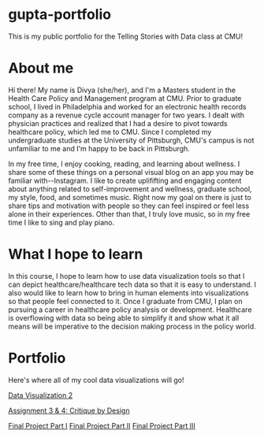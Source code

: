 # gupta-portfolio
This is my public portfolio for the Telling Stories with Data class at CMU!

# About me
Hi there! My name is Divya (she/her), and I'm a Masters student in the Health Care Policy and Management program at CMU. Prior to graduate school, I lived in Philadelphia and worked for an electronic health records company as a revenue cycle account manager for two years. I dealt with physician practices and realized that I had a desire to pivot towards healthcare policy, which led me to CMU. Since I completed my undergraduate studies at the University of Pittsburgh, CMU's campus is not unfamiliar to me and I'm happy to be back in Pittsburgh. 

In my free time, I enjoy cooking, reading, and learning about wellness. I share some of these things on a personal visual blog on an app you may be familiar with--Instagram. I like to create uplififting and engaging content about anything related to self-improvement and wellness, graduate school, my style, food, and sometimes music. Right now my goal on there is just to share tips and motivation with people so they can feel inspired or feel less alone in their experiences. Other than that, I truly love music, so in my free time I like to sing and play piano.

# What I hope to learn
In this course, I hope to learn how to use data visualization tools so that I can depict healthcare/healthcare tech data so that it is easy to understand. I also would like to learn how to bring in human elements into visualizations so that people feel connected to it. Once I graduate from CMU, I plan on pursuing a career in healthcare policy analysis or development. Healthcare is overflowing with data so being able to simplify it and show what it all means will be imperative to the decision making process in the policy world.

# Portfolio
Here's where all of my cool data visualizations will go!

[Data Visualization 2](/dataviz2.md)

[Assignment 3 & 4: Critique by Design](/critiquebydesign.md)

[Final Project Part I](/finalprojectparti.md)
[Final Project Part II](/finalprojectpartii.md)
[Final Project Part III](/finalprojectpartiii.md)
